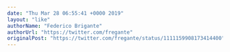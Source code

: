 ```yaml
---
date: "Thu Mar 28 06:55:41 +0000 2019"
layout: "like"
authorName: "Federico Brigante"
authorUrl: "https://twitter.com/fregante"
originalPost: "https://twitter.com/fregante/status/1111159908173414400"
---
```

